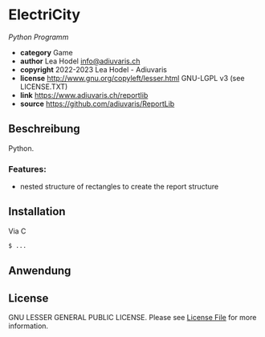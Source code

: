 # ElectriCity

*Python Programm*

* **category**    Game
* **author**      Lea Hodel <info@adiuvaris.ch>
* **copyright**   2022-2023 Lea Hodel - Adiuvaris
* **license**     http://www.gnu.org/copyleft/lesser.html GNU-LGPL v3 (see LICENSE.TXT)
* **link**        https://www.adiuvaris.ch/reportlib
* **source**      https://github.com/adiuvaris/ReportLib


## Beschreibung

Python.

### Features:
* nested structure of rectangles to create the report structure


## Installation

Via C

``` bash
$ ...
```

## Anwendung
 

## License

GNU LESSER GENERAL PUBLIC LICENSE. Please see [License File](LICENSE.TXT) for more information.

